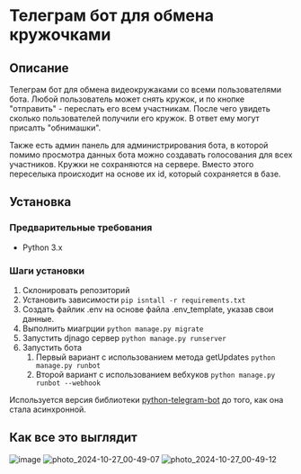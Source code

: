 # Телеграм бот для обмена кружочками

## Описание
Телеграм бот для обмена видеокружаками со всеми пользователями бота. Любой пользователь может снять кружок, и по кнопке "отправить" - переслать его всем участникам. 
После чего увидеть сколько пользователей получили его кружок. В ответ ему могут присалть "обнимашки". 

Также есть админ панель для администрирования бота, в которой помимо просмотра данных бота можно создавать голосования для всех участников.
Кружки не сохраняются на сервере. Вместо этого переселыка происходит на основе их id, который сохраняется в базе. 

## Установка

### Предварительные требования
- Python 3.x

### Шаги установки
1. Склонировать репозиторий
2. Установить зависимости ```pip isntall -r requirements.txt```
3. Создать файлик .env на основе файла .env_template, указав свои данные.
4. Выполнить миагрции ```python manage.py migrate```
5. Запустить djnago сервер ```python manage.py runserver```
6. Запустить бота
    1. Первый вариант с использованием метода getUpdates ```python manage.py runbot```
    2. Второй вариант с использованием вебхуков ```python manage.py runbot --webhook```
  
Используется версия библиотеки [python-telegram-bot](https://github.com/python-telegram-bot/python-telegram-bot) до того, как она стала асинхронной. 
  
## Как все это выглядит
![image](https://github.com/user-attachments/assets/c73da55d-543a-42e0-8f3c-bf0d6c07c6fb)
![photo_2024-10-27_00-49-07](https://github.com/user-attachments/assets/c3bdd9f3-6ee9-479e-b165-02d692c64af0)
![photo_2024-10-27_00-49-12](https://github.com/user-attachments/assets/147fcd76-f3cb-4357-9cc2-5b9a2373647f)






